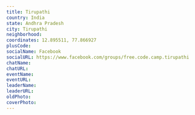 ```yaml
---
title: Tirupathi
country: India
state: Andhra Pradesh
city: Tirupathi
neighborhood: 
coordinates: 12.895511, 77.866927
plusCode:
socialName: Facebook
socialURL: https://www.facebook.com/groups/free.code.camp.tirupathi
chatName:
chatURL:
eventName:
eventURL:
leaderName:
leaderURL:
oldPhoto: 
coverPhoto:
---
```

